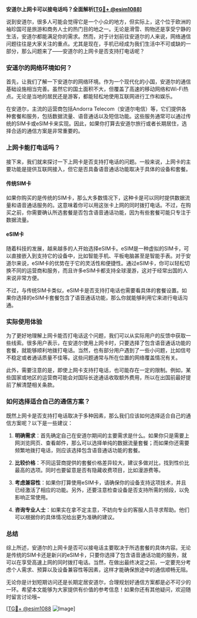 **安道尔上网卡可以接电话吗？全面解析[[TG💪+ @esim1088](https://t.me/s/esim1088)]**

说到安道尔，很多人可能会觉得它是一个小众的地方，但实际上，这个位于欧洲的袖珍国可是旅游和商务人士的热门目的地之一。无论是滑雪、购物还是享受宁静的生活，安道尔都能满足你的需求。然而，对于计划前往安道尔的人来说，网络通信问题往往是大家关注的重点。尤其是现在，手机已经成为我们生活中不可或缺的一部分，那么问题来了——安道尔的上网卡是否支持打电话呢？

### 安道尔的网络环境如何？

首先，让我们了解一下安道尔的网络环境。作为一个现代化的小国，安道尔的通信基础设施相当完善。虽然它的国土面积不大，但覆盖了高速的移动网络和Wi-Fi热点。无论是当地的居民还是游客，都能轻松地使用互联网进行工作和娱乐。

在安道尔，主流的运营商包括Andorra Telecom（安道尔电信）等，它们提供各种套餐和服务，包括数据流量、语音通话以及短信功能。这些服务通常可以通过传统的SIM卡或eSIM卡来实现。因此，如果你打算去安道尔旅行或者长期居住，选择合适的通信方案是非常重要的。

### 上网卡能打电话吗？

接下来，我们就来探讨一下上网卡是否支持打电话的问题。一般来说，上网卡的主要功能是提供互联网接入，但它是否具备语音通话功能取决于具体的设备和套餐。

#### 传统SIM卡

如果你购买的是传统的SIM卡，那么大多数情况下，这种卡是可以同时提供数据流量和语音通话服务的。这意味着你可以用这张卡上网的同时拨打电话。不过，在购买之前，你需要确认所选套餐是否包含语音通话功能，因为有些套餐可能只专注于数据流量。

#### eSIM卡

随着科技的发展，越来越多的人开始选择eSIM卡。eSIM是一种虚拟的SIM卡，可以直接嵌入到支持它的设备中，比如智能手机、平板电脑甚至是智能手表。对于安道尔来说，eSIM卡的优势在于它的灵活性和便捷性。通过eSIM卡，你可以轻松切换不同的运营商和服务，而且许多eSIM卡都支持全球漫游，这对于经常出国的人来说非常方便。

不过，与传统SIM卡类似，eSIM卡是否支持打电话也需要看具体的套餐设置。如果你选择的eSIM卡套餐包含了语音通话功能，那么你就能够利用它来进行电话沟通。

### 实际使用体验

为了更好地理解上网卡能否打电话这个问题，我们可以从实际用户的反馈中获取一些线索。很多用户表示，在安道尔使用上网卡时，只要选择了包含语音通话功能的套餐，就能够顺利地拨打电话。当然，也有部分用户遇到了一些小问题，比如信号不稳定或者通话质量不佳等。这些问题通常与所在位置的网络覆盖情况有关。

此外，需要注意的是，即使上网卡支持打电话，也可能存在一定的限制。例如，某些国家或地区的运营商可能会对国际长途通话收取额外费用，所以在出国前最好提前了解清楚相关条款。

### 如何选择适合自己的通信方案？

既然上网卡是否支持打电话取决于多种因素，那么我们应该如何选择适合自己的通信方案呢？以下是一些建议：

1. **明确需求**：首先确定自己在安道尔期间的主要需求是什么。如果你只是需要上网浏览网页、查看邮件，那么可以选择单纯的数据流量套餐；而如果你还需要频繁地拨打电话，则应该选择包含语音通话功能的套餐。
   
2. **比较价格**：不同运营商提供的套餐价格差异较大，建议多做对比，找到性价比最高的选项。同时也要留意是否有隐藏收费项目，比如漫游费等。

3. **考虑兼容性**：如果你打算使用eSIM卡，请确保你的设备支持这项技术，并且已经激活了相应的功能。另外，还要注意检查设备是否支持所需的频段，以免影响正常使用。

4. **咨询专业人士**：如果实在拿不定主意，不妨向专业的客服人员寻求帮助。他们可以根据你的具体情况给出更为准确的建议。

### 总结

综上所述，安道尔的上网卡是否可以接电话主要取决于所选套餐的具体内容。无论是传统的SIM卡还是新兴的eSIM卡，只要你选择了包含语音通话功能的服务，就可以在享受高速上网的同时拨打电话。当然，在做出最终决定之前，一定要充分考虑个人需求、预算以及设备兼容性等因素，这样才能确保旅途中的通信顺畅无阻。

无论你是计划短期访问还是长期定居安道尔，合理规划好通信方案都是必不可少的一环。希望本文能够为大家提供有价值的参考信息！如果你还有其他疑问，欢迎随时留言讨论哦~

[[TG💪+ @esim1088](https://t.me/s/esim1088) ![Image](https://i.postimg.cc/4NQfJmqS/Snipaste-2025-05-13-00-14-12.png)]